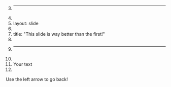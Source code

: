 3.	---
4.	
5.	layout: slide
6.	
7.	title: "This slide is way better than the first!"
8.	
9.	---
10.	
11.	Your text
12.	
Use the left arrow to go back!
